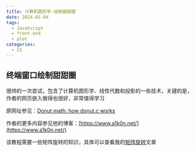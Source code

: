 ```yaml
---
title: 计算机图形学-绘制甜甜圈
date: 2024-01-04
tags: 
  - JavaScript
  - front-end
  - plot
categories: 
  - CS
---
```


## 终端窗口绘制甜甜圈

很帅的一次尝试，包含了计算机图形学、线性代数和投影的一些技术，关键的是，作者的网页嵌入做得也很好，非常值得学习

原网址参见：[Donut math: how donut.c works](https://www.a1k0n.net/2011/07/20/donut-math.html)

作者的更多内容参见他的博客：[https://www.a1k0n.net/](https://www.a1k0n.net/)

该教程需要一些矩阵旋转的知识，具体可以查看我的[矩阵旋转](https://limuyuan.top)文章

